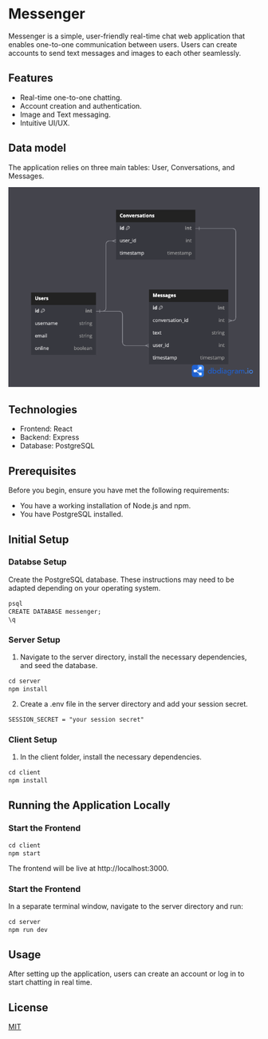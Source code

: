 # Messenger

Messenger is a simple, user-friendly real-time chat web application that enables one-to-one communication between users. Users can create accounts to send text messages and images to each other seamlessly.

## Features

- Real-time one-to-one chatting.
- Account creation and authentication.
- Image and Text messaging.
- Intuitive UI/UX.

## Data model

The application relies on three main tables: User, Conversations, and Messages.

![data model](./Messenger-data-model.png)

## Technologies

- Frontend: React
- Backend: Express
- Database: PostgreSQL

## Prerequisites

Before you begin, ensure you have met the following requirements:

- You have a working installation of Node.js and npm.
- You have PostgreSQL installed.

## Initial Setup

### Databse Setup

Create the PostgreSQL database. These instructions may need to be adapted depending on your operating system.

```
psql
CREATE DATABASE messenger;
\q
```

### Server Setup

1. Navigate to the server directory, install the necessary dependencies, and seed the database.

```
cd server
npm install

```

2. Create a .env file in the server directory and add your session secret.

```
SESSION_SECRET = "your session secret"
```

### Client Setup

1. In the client folder, install the necessary dependencies.

```
cd client
npm install
```

## Running the Application Locally

### Start the Frontend

```
cd client
npm start
```

The frontend will be live at http://localhost:3000.

### Start the Frontend

In a separate terminal window, navigate to the server directory and run:

```
cd server
npm run dev
```

## Usage

After setting up the application, users can create an account or log in to start chatting in real time.

## License

[MIT](https://choosealicense.com/licenses/mit/)
